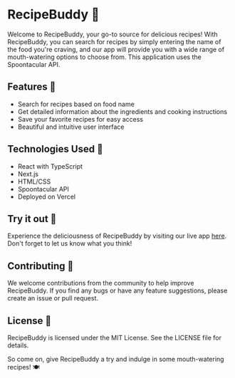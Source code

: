 RecipeBuddy 🍲
==============

Welcome to RecipeBuddy, your go-to source for delicious recipes! With RecipeBuddy, you can search for recipes by simply entering the name of the food you're craving, and our app will provide you with a wide range of mouth-watering options to choose from. This application uses the Spoontacular API.

Features 🌟
-----------

-   Search for recipes based on food name
-   Get detailed information about the ingredients and cooking instructions
-   Save your favorite recipes for easy access
-   Beautiful and intuitive user interface

Technologies Used 🚀
--------------------

-   React with TypeScript
-   Next.js
-   HTML/CSS
-   Spoontacular API
-   Deployed on Vercel

Try it out 🍴
-------------

Experience the deliciousness of RecipeBuddy by visiting our live app [here](https://recipebuddy-qzt74bu0u-danetsao.vercel.app/). Don't forget to let us know what you think!

Contributing 🤝
---------------

We welcome contributions from the community to help improve RecipeBuddy. If you find any bugs or have any feature suggestions, please create an issue or pull request.

License 📝
----------

RecipeBuddy is licensed under the MIT License. See the LICENSE file for details.

So come on, give RecipeBuddy a try and indulge in some mouth-watering recipes! 🍽️